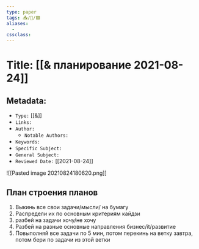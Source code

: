 ```yaml
---
type: paper
tags: 📥️/📜️/🟪️
aliases:
  - 
cssclass: 
---
```




# Title: **[[& планирование 2021-08-24]]**


## Metadata:

- `Type:` [[&]]
- `Links:`
- `Author:` 
	- `Notable Authors:` 
- `Keywords:` 
- `Specific Subject:` 
- `General Subject:` 
- `Reviewed Date:` [[2021-08-24]]




![[Pasted image 20210824180620.png]]


## План строения планов

1. Выкинь все свои задачи/мысли/ на бумагу
2. Распредели их по основным критериям кайдзи
3. разбей на задачи хочу/не хочу
4. Разбей на разные основные направления бизнес/it/развитие
5. Повыполняй все задачи по 5 мин, потом перекинь на ветку завтра, потом бери по задачи из этой ветки

|     | 
| --- |
